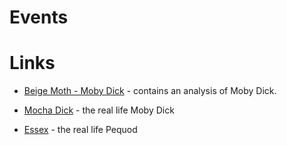 # Events
# Links
* [Beige Moth - Moby Dick](https://beigemoth.blog/moby-dick/) - contains an analysis of Moby Dick.

* [Mocha Dick](https://en.wikipedia.org/wiki/Mocha_Dick) - the real life Moby Dick
* [Essex](https://en.wikipedia.org/wiki/Essex_(whaleship)) - the real life Pequod